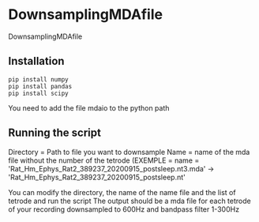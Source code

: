 # DownsamplingMDAfile
DownsamplingMDAfile
## Installation 



```
pip install numpy
pip install pandas
pip install scipy
```

You need to add the file mdaio to the python path

## Running the script
Directory = Path to file you want to downsample
Name = name of the mda file without the number of the tetrode (EXEMPLE = name = 'Rat_Hm_Ephys_Rat2_389237_20200915_postsleep.nt3.mda' -> 'Rat_Hm_Ephys_Rat2_389237_20200915_postsleep.nt'

You can modify the directory, the name of the name file and the list of tetrode and run the script
The output should be a mda file for each tetrode of your recording downsampled to 600Hz and bandpass filter 1-300Hz
